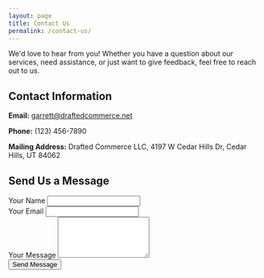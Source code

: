 ```yaml
---
layout: page
title: Contact Us
permalink: /contact-us/
---
```


<div class="container mx-auto py-8">

  <p class="mb-4">We'd love to hear from you! Whether you have a question about our services, need assistance, or just want to give feedback, feel free to reach out to us.</p>

  <h2 class="text-2xl font-semibold mb-4">Contact Information</h2>
  <p class="mb-2"><strong>Email:</strong> <a href="mailto:garrett@draftedcommerce.net" class="text-blue-500">garrett@draftedcommerce.net</a></p>
  <p class="mb-2"><strong>Phone:</strong> (123) 456-7890</p>
  <p class="mb-4"><strong>Mailing Address:</strong> Drafted Commerce LLC, 4197 W Cedar Hills Dr, Cedar Hills, UT 84062</p>

  <h2 class="text-2xl font-semibold mb-4">Send Us a Message</h2>
  <form action="https://formspree.io/f/{your-form-id}" method="POST" class="space-y-4">
    <div>
      <label for="name" class="block text-lg font-medium">Your Name</label>
      <input type="text" id="name" name="name" required class="mt-1 block w-full p-2 border border-gray-300 rounded-md">
    </div>
    <div>
      <label for="email" class="block text-lg font-medium">Your Email</label>
      <input type="email" id="email" name="email" required class="mt-1 block w-full p-2 border border-gray-300 rounded-md">
    </div>
    <div>
      <label for="message" class="block text-lg font-medium">Your Message</label>
      <textarea id="message" name="message" rows="5" required class="mt-1 block w-full p-2 border border-gray-300 rounded-md"></textarea>
    </div>
    <div>
      <button type="submit" class="px-4 py-2 bg-blue-500 text-white rounded-md">Send Message</button>
    </div>
  </form>

</div>
